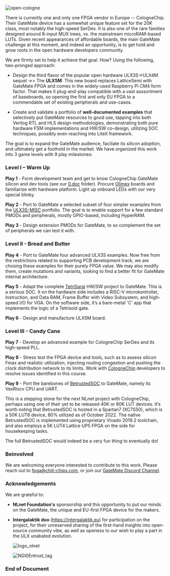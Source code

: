 ![open-cologne](https://github.com/chili-chips-ba/openCologne/assets/67533663/917a1eb9-7c9f-43a9-a9bc-72b73aaac05b)
 
There is currently one and only one FPGA vendor in Europe -- CologneChip. Their GateMate device has a somewhat unique feature set for the 20K class, most notably the high-speed SerDes. It is also one of the rare families designed around 8-input MUX trees, vs. the mainstream microRAM-based LUTs. Given recent appearances of affordable boards, the main GateMate challenge at this moment, and indeed an opportunity, is to get hold and grow roots in the open hardware developers community. 

We are firmly set to help it achieve that goal. How? Using the following, two-pronged approach:

 - Design the third flavor of the popular open hardware ULX3S->ULX4M sequel ->> The <b>ULX5M</b>. This new board replaces LatticeSemi with GateMate FPGA and comes in the widely-used Raspberry Pi CM4 form factor. That makes it plug-and-play compatible with a vast asssortment of baseboards, so opening the first and only EU FPGA to a commendable set of existing peripherals and use-cases.

 - Create and validate a portfolio of <b>well-documented examples</b> that selectively put GateMate resources to good use, tapping into both Verilog RTL and HLS design methodologies, demonstrating both pure hardware FSM implementations and HW/SW co-design, utilizing SOC techniques, possibly even reaching into LiteX framework.

The goal is to expand the GateMate audience, faciliate its silicon adoption, and ultimately get a foothold in the market. We have organized this work into 3 game levels with 9 play milestones:

<h3>Level I – Warm Up</h3>

<b>Play 1</b> - Form development team and get to know CologneChip GateMate silicon and dev tools (see our <a href="https://github.com/chili-chips-ba/openCologne/tree/main/0.doc">0.doc</a> folder). Procure <a href="https://www.olimex.com/Products/FPGA/GateMate/GateMateA1-EVB/open-source-hardware">Olimex</a> boards and familiarize with hardware platform. Light up onboard LEDs with our very special blinky.

<b>Play 2</b> - Port to GateMate a selected subset of four simpler examples from the <a href="https://github.com/emard/ulx3s-misc/tree/master/examples">ULX3S-MISC</a> portfolio. The goal is to enable support for a few standard PMODs and peripherals, mostly GPIO-based, including HyperRAM.

<b>Play 3</b> - Design extension PMODs for GateMate, to so complement the set of peripherals we can test it with.

<h3>Level II - Bread and Butter</h3>

<b>Play 4</b> - Port to GateMate four advanced ULX3S examples. Now free from the restrictions related to supporting PCB development track, we are chosing these examples for their purely FPGA value. We may also modify them, create mutations and variants, looking to find a better fit for GateMate internal architecture.

<b>Play 5</b> - Adapt the complete <a href="https://github.com/chili-chips-ba/openXC7-TetriSaraj">TetriSaraj</a> HW/SW project to GateMate. This is a serious SOC. It on the hardware side includes a RISC-V microkontroller, Instruction, and Data RAM, Frame Buffer with Video Subsystem, and high-speed I/O for VGA. On the software side, it’s a bare-metal 'C' app that implements the logic of a Tetrisoid gate.

<b>Play 6</b> - Design and manufacture ULX5M board.

<h3>Level III - Candy Cane</h3>

<b>Play 7</b> - Develop an advanced example for CologneChip SerDes and its high-speed PLL.

<b>Play 8</b> - Stress test the FPGA device and tools, such as to assess silicon Fmax and realistic utilization, injecting routing congestion and pushing the clock distribution network to its limits. Work with 
<a href="https://www.colognechip.com/programmable-logic/gatemate">CologneChip</a> developers to resolve issues identified in this course. 

<b>Play 9</b> - Port the barebones of <a href="https://github.com/betrusted-io/betrusted-soc">BetrustedSOC</a> to GateMate, namely its VexRiscv CPU and UART.

This is a stepping stone for the next NLnet project with CologneChip, perhaps using one of their yet to be released 40K or 80K LUT devices. It’s worth noting that BetrustedSOC is hosted in a Spartan7 (XC7S50), which is a 50K LUT6 device, 80% utilized as of October 2022. The native BetrustedSOC is implemented using proprietary Vivado 2019.2 toolchain, and also employs a 5K LUT4 Lattice UP5 FPGA on the side for housekeeping tasks. 

The full BetrustedSOC would indeed be a very fun thing to eventually do!

**<h3> Beinvolved </h3>**
We are welcoming everyone interested to contribute to this work. Please reach out to fpga@chili-chips.com, or join our <a href="https://discord.gg/F5UPDFFdsH">GateMate Discord Channel</a>. 

**<h3> Acknowledgements </h3>** 
We are grateful to:
  - <b>NLnet Foundation's</b> sponsorship and this opportunity to put our minds on the GateMate, the unique and EU-first FPGA device for the makers.
  - <b>Intergalaktik doo</b> (https://intergalaktik.eu) for participation on the project, for their unreserved sharing of the first-hand insights into open-source community vibe, as well as openess to our wish to play a part in the ULX unabated evolution.
  
    ![logo_nlnet](https://github.com/chili-chips-ba/openeye/assets/67533663/18e7db5c-8c52-406b-a58e-8860caa327c2)

    ![NGI0Entrust_tag](https://github.com/chili-chips-ba/openeye/assets/67533663/19e919e3-6888-43e8-88b3-0a2ff447a80b) 

**<h3>  End of Document </h3>** 
